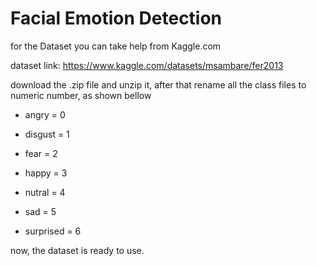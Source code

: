 # **Facial Emotion Detection**


for the Dataset you can take help from Kaggle.com

dataset link: https://www.kaggle.com/datasets/msambare/fer2013

download the .zip file and unzip it, after that rename all the class files to numeric number, as shown bellow

- angry = 0

- disgust = 1

- fear = 2

- happy = 3

- nutral = 4

- sad = 5

- surprised = 6

now, the dataset is ready to use.
